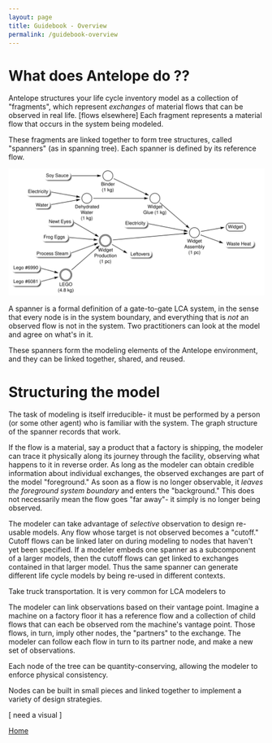 ```yaml
---
layout: page
title: Guidebook - Overview
permalink: /guidebook-overview
---
```


# What does Antelope do ??

Antelope structures your life cycle inventory model as a collection of "fragments", which represent *exchanges* of material flows that can be observed in real life.  [flows elsewhere] Each fragment represents a material flow that occurs in the system being modeled.

These fragments are linked together to form tree structures, called "spanners" (as in spanning tree). Each spanner is defined by its reference flow.

![A spanner describing the assembly of a widget](/assets/img/widget-datafree.png)

A spanner is a formal definition of a gate-to-gate LCA system, in the sense that every node is in the system boundary, and everything that is *not* an observed flow is not in the system.  Two practitioners can look at the model and agree on what's in it.

These spanners form the modeling elements of the Antelope environment, and they can be linked together, shared, and reused.


# Structuring the model

The task of modeling is itself irreducible- it must be performed by a person (or some other agent) who is familiar with the system. The graph structure of the spanner records that work.  

If the flow is a material, say a product that a factory is shipping, the modeler can trace it physically along its journey through the facility, observing what happens to it in reverse order.  As long as the modeler can obtain credible information about individual exchanges, the observed exchanges are part of the model "foreground." As soon as a flow is no longer observable, it *leaves the foreground system boundary* and enters the "background." This does not necessarily mean the flow goes "far away"- it simply is no longer being observed.

The modeler can take advantage of *selective* observation to design re-usable models. Any flow whose target is not observed becomes a "cutoff." Cutoff flows can be linked later on during modeling to nodes that haven't yet been specified. If a modeler embeds one spanner as a subcomponent of a larger models, then the cutoff flows can get linked to exchanges contained in that larger model.  Thus the same spanner can generate different life cycle models by being re-used in different contexts.


Take truck transportation. It is very common for LCA modelers to 

The modeler can link observations based on their vantage point. Imagine a machine on a factory floor it has a reference flow and a collection of child flows that can each be observed rom the machine's vantage point.  Those flows, in turn, imply other nodes, the "partners" to the exchange. The modeler can follow each flow in turn to its partner node, and make a new set of observations.

Each node of the tree can be quantity-conserving, allowing the modeler to enforce physical consistency.

Nodes can be built in small pieces and linked together to implement a variety of design strategies.

[ need a visual ]




[Home](/guidebook/)
